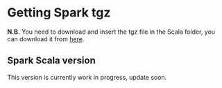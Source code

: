 # Getting Spark tgz
**N.B.** You need to download and insert the tgz file in the Scala folder, you can download it from [here](https://downloads.apache.org/kafka/2.5.0/kafka_2.12-2.5.0.tgz).

## Spark Scala version
This version is currently work in progress, update soon.


